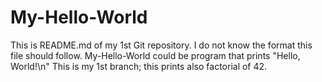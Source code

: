 # My-Hello-World
This is README.md of my 1st Git repository.
I do not know the format this file should follow.
My-Hello-World could be program that prints "Hello, World!\n"
   This is my 1st branch; this prints also factorial of 42.
